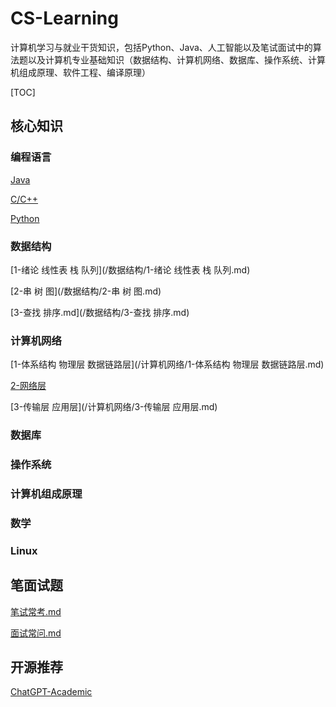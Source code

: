 # CS-Learning
计算机学习与就业干货知识，包括Python、Java、人工智能以及笔试面试中的算法题以及计算机专业基础知识（数据结构、计算机网络、数据库、操作系统、计算机组成原理、软件工程、编译原理）

[TOC]


## 核心知识

### 编程语言

[Java](/编程语言/java.md)

[C/C++](/编程语言/C.md)

[Python](/编程语言/python.md)

### 数据结构

[1-绪论 线性表 栈 队列](/数据结构/1-绪论 线性表 栈 队列.md)

[2-串 树 图](/数据结构/2-串 树 图.md)

[3-查找 排序.md](/数据结构/3-查找 排序.md)

### 计算机网络

[1-体系结构 物理层 数据链路层](/计算机网络/1-体系结构 物理层 数据链路层.md)

[2-网络层](/计算机网络/2-网络层.md)

[3-传输层 应用层](/计算机网络/3-传输层 应用层.md)

### 数据库



### 操作系统

### 计算机组成原理

### 数学

### Linux

## 笔面试题

[笔试常考.md](/笔面试题/笔试常考.md)

[面试常问.md](/笔面试题/面试常问.md)

## 开源推荐
[ChatGPT-Academic](https://github.com/binary-husky/chatgpt_academic)
